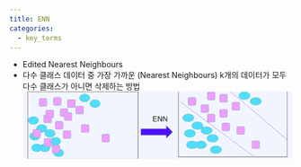 ```yaml
---
title: ENN
categories:
  - key_terms
---
```


- Edited Nearest Neighbours
- 다수 클래스 데이터 중 가장 가까운 (Nearest Neighbours) k개의 데이터가 모두 다수 클래스가 아니면 삭제하는 방법
    ![image](https://github.com/code7ssage/code7ssage.github.io/blob/master/assets/attached%20file/Pasted%20image%2020240103134808.png?raw=true)
    